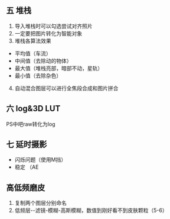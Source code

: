 ## 五 堆栈
1. 导入堆栈时可以勾选尝试对齐照片
2. 一定要把图片转化为智能对象
3. 堆栈各算法效果
  * 平均值（车流）
  * 中间值（去除动的物体）
  * 最大值（堆栈亮部，暗部不动，星轨）
  * 最小值（去除杂色）
4. 自动混合图层可以进行全焦段合成和图片拼合
## 六 log&3D LUT
 PS中吧raw转化为log
## 七 延时摄影 
* 闪烁问题（使用M挡）
* 稳定 （AE



## 高低频磨皮
1. 复制两个图层分别命名
2. 低频层--滤镜-模糊-高斯模糊，数值到刚好看不到皮肤颗粒（5-6）
